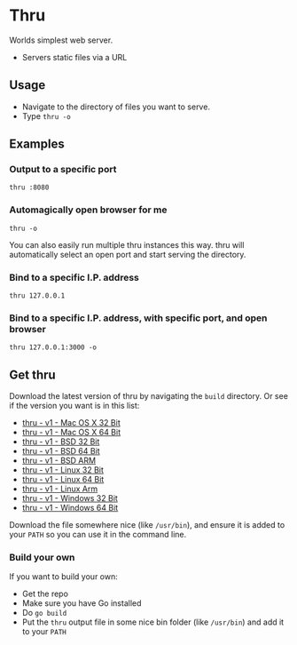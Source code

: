 # Thru

Worlds simplest web server.

  * Servers static files via a URL

## Usage

  * Navigate to the directory of files you want to serve.
  * Type `thru -o`

## Examples

### Output to a specific port

    thru :8080

### Automagically open browser for me

    thru -o
    
You can also easily run multiple thru instances this way. thru will automatically select an open port and start serving the directory.

### Bind to a specific I.P. address

    thru 127.0.0.1

### Bind to a specific I.P. address, with specific port, and open browser

    thru 127.0.0.1:3000 -o

## Get thru

Download the latest version of thru by navigating the `build` directory.  Or see if the version you want is in this list:

  * [thru - v1 - Mac OS X 32 Bit](https://github.com/stretchrcom/thru/blob/master/build/v1/thru-darwin-386.zip?raw=true)
  * [thru - v1 - Mac OS X 64 Bit](https://github.com/stretchrcom/thru/blob/master/build/v1/thru-darwin-amd64.zip?raw=true)
  * [thru - v1 - BSD 32 Bit](https://github.com/stretchrcom/thru/blob/master/build/v1/thru-freebsd-386.zip?raw=true)
  * [thru - v1 - BSD 64 Bit](https://github.com/stretchrcom/thru/blob/master/build/v1/thru-freebsd-amd64.zip?raw=true)
  * [thru - v1 - BSD ARM](https://github.com/stretchrcom/thru/blob/master/build/v1/thru-freebsd-arm.zip?raw=true)
  * [thru - v1 - Linux 32 Bit](https://github.com/stretchrcom/thru/blob/master/build/v1/thru-linux-386.zip?raw=true)
  * [thru - v1 - Linux 64 Bit](https://github.com/stretchrcom/thru/blob/master/build/v1/thru-linux-amd64.zip?raw=true)
  * [thru - v1 - Linux Arm](https://github.com/stretchrcom/thru/blob/master/build/v1/thru-linux-arm.zip?raw=true)
  * [thru - v1 - Windows 32 Bit](https://github.com/stretchrcom/thru/blob/master/build/v1/thru-windows-386.zip?raw=true)
  * [thru - v1 - Windows 64 Bit](https://github.com/stretchrcom/thru/blob/master/build/v1/thru-windows-amd64.zip?raw=true)

Download the file somewhere nice (like `/usr/bin`), and ensure it is added to your `PATH` so you can use it in the command line.

### Build your own

If you want to build your own:

  * Get the repo
  * Make sure you have Go installed
  * Do `go build`
  * Put the `thru` output file in some nice bin folder (like `/usr/bin`) and add it to your `PATH`
